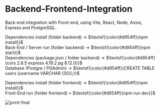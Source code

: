 # Backend-Frontend-Integration
Back-end integration with Front-end, using Vite, React, Node, Axios, Express and PostgreSQL.<br>

Dependencies install (folder backend) -> $\textsf{\color{#d954ff}{npm install}}$<br>
Back-End / Server run (folder backend) -> $\textsf{\color{#d954ff}{npm start}}$<br>
Dependencies (package.json / folder backend) -> $\textsf{\color{#d954ff}{cors 2.8.5 express 4.19.2 pg 8.12.0}}$<br>
Database (Postgre / PGAdmin) -> $\textsf{\color{#d954ff}{CREATE TABLE users (username VARCHAR (30));}}$<br>

Dependencies install (folder frontend) -> $\textsf{\color{#d954ff}{npm install}}$<br>
Front-End run (folder frontend) > $\textsf{\color{#d954ff}{npm run dev}}$<br>

![print-final](https://github.com/user-attachments/assets/0972e455-5087-4dd1-814e-7c4cd6577249)

